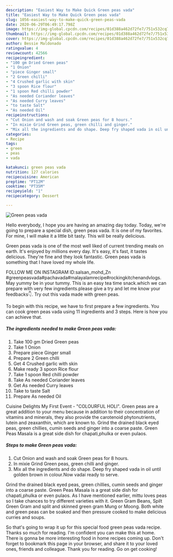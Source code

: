 ```yaml
---
description: "Easiest Way to Make Quick Green peas vada"
title: "Easiest Way to Make Quick Green peas vada"
slug: 1056-easiest-way-to-make-quick-green-peas-vada
date: 2020-06-29T06:49:17.798Z
image: https://img-global.cpcdn.com/recipes/01d388a462d72fe7/751x532cq70/green-peas-vada-recipe-main-photo.jpg
thumbnail: https://img-global.cpcdn.com/recipes/01d388a462d72fe7/751x532cq70/green-peas-vada-recipe-main-photo.jpg
cover: https://img-global.cpcdn.com/recipes/01d388a462d72fe7/751x532cq70/green-peas-vada-recipe-main-photo.jpg
author: Bessie Maldonado
ratingvalue: 4
reviewcount: 42566
recipeingredient:
- "100 gm Dried Green peas"
- "1 Onion"
- "piece Ginger small"
- "2 Green chilli"
- "4 Crushed garlic with skin"
- "3 spoon Rice flour"
- "1 spoon Red chilli powder"
- "As needed Coriander leaves"
- "As needed Curry leaves"
- "to taste Salt"
- "As needed Oil"
recipeinstructions:
- "Cut Onion and wash and soak Green peas for 8 hours."
- "In mixie Grind Green peas, green chilli and ginger."
- "Mix all the ingredients and do shape. Deep fry shaped vada in oil until golden brown in colour.Now vadai ready to serve."
categories:
- Recipe
tags:
- green
- peas
- vada

katakunci: green peas vada 
nutrition: 127 calories
recipecuisine: American
preptime: "PT12M"
cooktime: "PT35M"
recipeyield: "1"
recipecategory: Dessert

---
```



![Green peas vada](https://img-global.cpcdn.com/recipes/01d388a462d72fe7/751x532cq70/green-peas-vada-recipe-main-photo.jpg)

Hello everybody, I hope you are having an amazing day today. Today, we're going to prepare a special dish, green peas vada. It is one of my favorites. For mine, I will make it a little bit tasty. This will be really delicious.

Green peas vada is one of the most well liked of current trending meals on earth. It's enjoyed by millions every day. It's easy, it's fast, it tastes delicious. They're fine and they look fantastic. Green peas vada is something that I have loved my whole life.

FOLLOW ME ON INSTAGRAM ID:salsan_mohd_Zn #greenpeasvada#pachavada#malayalamrecipe#rockingkitchenandvlogs. May yummy be in your tummy. This is an easy tea time snack.which we can prepare with very few ingredients.please give a try and let me know your feedbacks👇. Try out this vada made with green peas.


To begin with this recipe, we have to first prepare a few ingredients. You can cook green peas vada using 11 ingredients and 3 steps. Here is how you can achieve that.

<!--inarticleads1-->

##### The ingredients needed to make Green peas vada:

1. Take 100 gm Dried Green peas
1. Take 1 Onion
1. Prepare piece Ginger small
1. Prepare 2 Green chilli
1. Get 4 Crushed garlic with skin
1. Make ready 3 spoon Rice flour
1. Take 1 spoon Red chilli powder
1. Take As needed Coriander leaves
1. Get As needed Curry leaves
1. Take to taste Salt
1. Prepare As needed Oil


Cuisine Delights My First Event - &#34;COLOURFUL HOLI&#34;. Green peas are a great addition to your menu because in addition to their concentration of vitamins and minerals, they also provide the carotenoid phytonutrients, lutein and zeaxanthin, which are known to. Grind the drained black eyed peas, green chillies, cumin seeds and ginger into a coarse paste. Green Peas Masala is a great side dish for chapati,phulka or even pulaos. 

<!--inarticleads2-->

##### Steps to make Green peas vada:

1. Cut Onion and wash and soak Green peas for 8 hours.
1. In mixie Grind Green peas, green chilli and ginger.
1. Mix all the ingredients and do shape. Deep fry shaped vada in oil until golden brown in colour.Now vadai ready to serve.


Grind the drained black eyed peas, green chillies, cumin seeds and ginger into a coarse paste. Green Peas Masala is a great side dish for chapati,phulka or even pulaos. As I have mentioned earlier, mittu loves peas so I take chances to try different varieties with it. Green Gram Beans, Spilt Green Gram and split and skinned green gram Mung or Moong. Both white and green peas can be soaked and then pressure cooked to make delicious curries and soups. 

So that's going to wrap it up for this special food green peas vada recipe. Thanks so much for reading. I'm confident you can make this at home. There is gonna be more interesting food in home recipes coming up. Don't forget to bookmark this page in your browser, and share it to your loved ones, friends and colleague. Thank you for reading. Go on get cooking!
